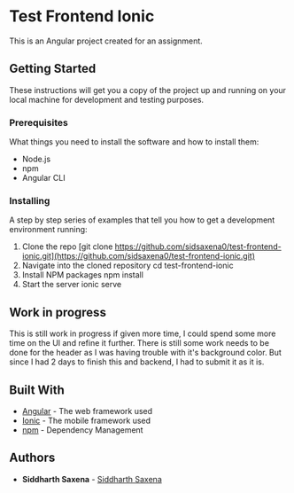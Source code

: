 # Test Frontend Ionic

This is an Angular project created for an assignment.

## Getting Started

These instructions will get you a copy of the project up and running on your local machine for development and testing purposes.

### Prerequisites

What things you need to install the software and how to install them:

- Node.js
- npm
- Angular CLI

### Installing

A step by step series of examples that tell you how to get a development environment running:

1. Clone the repo
   [git clone https://github.com/sidsaxena0/test-frontend-ionic.git](https://github.com/sidsaxena0/test-frontend-ionic.git)
2. Navigate into the cloned repository
   cd test-frontend-ionic
3. Install NPM packages
   npm install
5. Start the server
   ionic serve

## Work in progress
 This is still work in progress if given more time, I could spend some more time on the UI and refine it further.
 There is still some work needs to be done for the header as I was having trouble with it's background color.
 But since I had 2 days to finish this and backend, I had to submit it as it is.


## Built With

- [Angular](https://angular.io/) - The web framework used
- [Ionic](https://ionicframework.com/) - The mobile framework used
- [npm](https://www.npmjs.com/) - Dependency Management

## Authors

- **Siddharth Saxena**  - [Siddharth Saxena](https://github.com/sidsaxena0)
